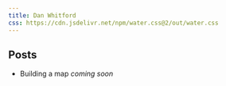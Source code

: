 ```yaml
---
title: Dan Whitford
css: https://cdn.jsdelivr.net/npm/water.css@2/out/water.css
---
```


## Posts

* Building a map _coming soon_
